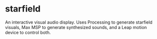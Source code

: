 # starfield
An interactive visual audio display. Uses Processing to generate starfield visuals, Max MSP to generate synthesized sounds, and a Leap motion device to control both.
